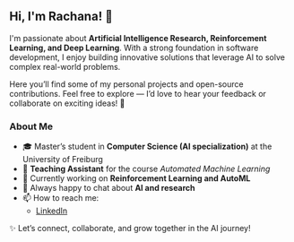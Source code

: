 ## Hi, I'm Rachana! 👋  

I'm passionate about **Artificial Intelligence Research, Reinforcement Learning, and Deep Learning**. With a strong foundation in software development, I enjoy building innovative solutions that leverage AI to solve complex real-world problems.  

Here you’ll find some of my personal projects and open-source contributions. Feel free to explore — I’d love to hear your feedback or collaborate on exciting ideas! 🚀  

### About Me  
- 🎓 Master’s student in **Computer Science (AI specialization)** at the University of Freiburg  
- 💼 **Teaching Assistant** for the course *Automated Machine Learning*  
- 🌱 Currently working on **Reinforcement Learning and AutoML**  
- 💬 Always happy to chat about **AI and research**  
- 📫 How to reach me:  
  - [LinkedIn](https://www.linkedin.com/in/trachana/)  

✨ Let’s connect, collaborate, and grow together in the AI journey!  
